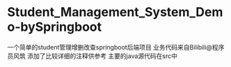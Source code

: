 # Student_Management_System_Demo-bySpringboot
一个简单的student管理增删改查springboot后端项目 业务代码来自Bilibili@程序员风筑 添加了比较详细的注释供参考
主要的java源代码在src中
